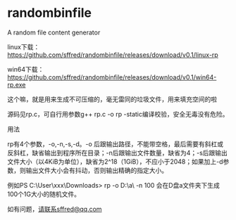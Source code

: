 # randombinfile
A random file content generator

linux下载：https://github.com/sffred/randombinfile/releases/download/v0.1/linux-rp

win64下载：https://github.com/sffred/randombinfile/releases/download/v0.1/win64-rp.exe

这个嘛，就是用来生成不可压缩的，毫无雷同的垃圾文件，用来填充空间的啦

源码见rp.c，可自行用参数g++ rp.c -o rp -static编译校验，安全无毒没有危险。

用法

rp有4个参数，-o,-n,-s,-d。-o 后跟输出路径，不能带空格，最后需要有斜杠或反斜杠，缺省输出到程序所在目录；-n后跟输出文件数量，缺省为4；-s后跟输出文件大小（以4KiB为单位），缺省为2^18（1GiB），不应小于2048；如果加上-d参数，则输出文件大小会有抖动，否则输出精确的指定大小。


例如PS C:\User\xxx\Downloads> rp -o D:\a\ -n 100 会在D盘a文件夹下生成100个1G大小的随机文件。


如有问题，请联系sffred@qq.com

